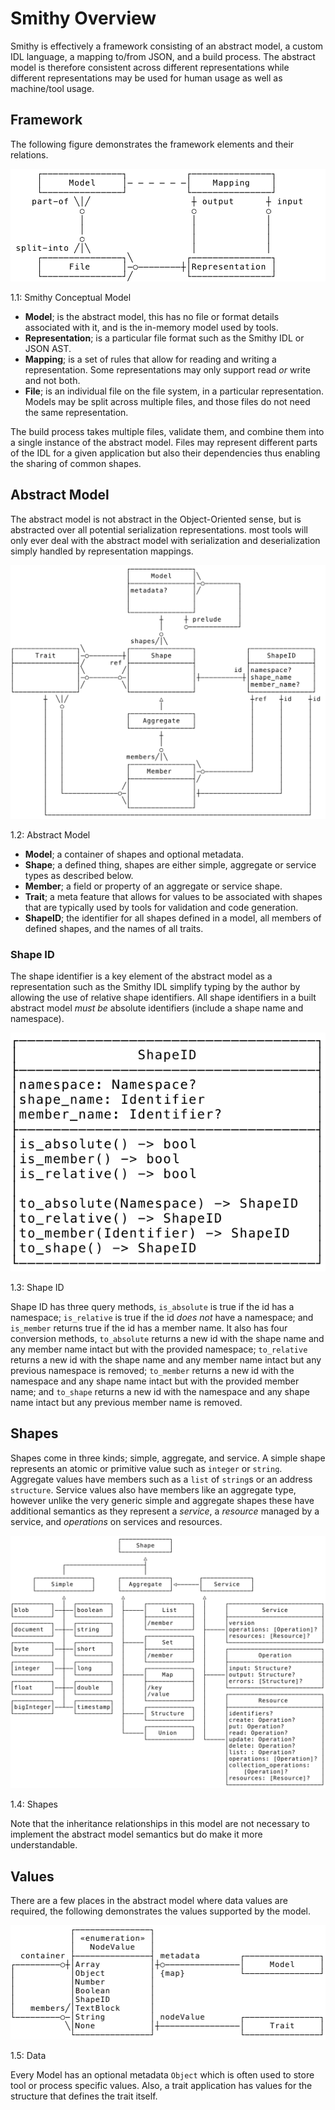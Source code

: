 # Smithy Overview

Smithy is effectively a framework consisting of an abstract model, a custom IDL language, a mapping to/from JSON, and a build process. The abstract model is therefore consistent across different representations while different representations may be used for human usage as well as machine/tool usage. 

## Framework

The following figure demonstrates the framework elements and their relations.

<a name="fig_1_1"></a>![Smithy Conceptual Model](../img/smithy-model-concept.svg)
<div class="caption figure">1.1: Smithy Conceptual Model</div>

* **Model**; is the abstract model, this has no file or format details associated with it, and is the in-memory model used by tools.
* **Representation**; is a particular file format such as the Smithy IDL or JSON AST.
* **Mapping**; is a set of rules that allow for reading and writing a representation. Some representations may only support read _or_ write and not both.
* **File**; is an individual file on the file system, in a particular representation. Models may be split across multiple files, and those files do not need the same representation.

The build process takes multiple files, validate them, and combine them into a single instance of the abstract model. Files may represent different parts of the IDL for a given application but also their dependencies thus enabling the sharing of common shapes.

## Abstract Model

The abstract model is not abstract in the Object-Oriented sense, but is abstracted over all potential serialization representations. most tools will only ever deal with the abstract model with serialization and deserialization simply handled by representation mappings.

<a name="fig_1_2"></a>![Abstract Model](../img/smithy-model-model.svg)
<div class="caption figure">1.2: Abstract Model</div>

* **Model**; a container of shapes and optional metadata.
* **Shape**; a defined thing, shapes are either simple, aggregate or service types as described below.
* **Member**; a field or property of an aggregate or service shape.
* **Trait**; a meta feature that allows for values to be associated with shapes that are typically used by tools for validation and code generation.
* **ShapeID**; the identifier for all shapes defined in a model, all members of defined shapes, and the names of all traits.

### Shape ID

The shape identifier is a key element of the abstract model as a representation such as the Smithy IDL simplify typing by the author by allowing the use of relative shape identifiers. All shape identifiers in a built abstract model _must be_ absolute identifiers (include a shape name and namespace).

<a name="fig_1_3"></a>![Shape ID](../img/smithy-model-shapeid.svg)
<div class="caption figure">1.3: Shape ID</div>

Shape ID has three query methods, `is_absolute` is true if the id has a namespace; `is_relative` is true if the id _does not_ have a namespace; and `is_member` returns true if the id has a member name. It also has four conversion methods, `to_absolute` returns a new id with the shape name and any member name intact but with the provided namespace; `to_relative` returns a new id with the shape name and any member name intact but any previous namespace is removed; `to_member` returns a new id with the namespace and any shape name intact but with the provided member name; and `to_shape` returns a new id with the namespace and any shape name intact but any previous member name is removed.

## Shapes

Shapes come in three kinds; simple, aggregate, and service. A simple shape represents an atomic or primitive value such as `integer` or `string`. Aggregate values have members such as a `list` of `string`s or an address `structure`. Service values also have members like an aggregate type, however unlike the very generic simple and aggregate shapes these have additional semantics as they represent a _service_, a _resource_ managed by a service, and _operations_ on services and resources.

<a name="fig_1_4"></a>![Shapes](../img/smithy-model-shapes.svg)
<div class="caption figure">1.4: Shapes</div>

Note that the inheritance relationships in this model are not necessary to implement the abstract model semantics but do make it more understandable.

## Values

There are a few places in the abstract model where data values are required, the following demonstrates the values supported by the model. 

<a name="fig_1_5"></a>![Data](../img/smithy-model-data.svg)
<div class="caption figure">1.5: Data</div>

Every Model has an optional metadata `Object` which is often used to store tool or process specific values. Also, a trait application has values for the structure that defines the trait itself.